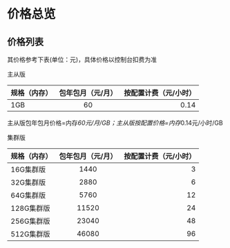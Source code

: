 ﻿# 价格总览

##  价格列表
其价格参考下表(单位：元)，具体价格以控制台扣费为准

主从版

规格（内存）|包年包月（元/月）|按配置计费（元/小时）
---|:--:|---:
1GB|60|0.14

主从版包年包月价格=内存*60元/月/GB；主从版按配置价格=内存*0.14元/小时/GB

集群版

规格（内存）|包年包月（元/月）|按配置计费（元/小时）
---|:--:|---:
16G集群版|1440|3
32G集群版|2880|6
64G集群版|5760|12
128G集群版|11520|24
256G集群版|23040|48
512G集群版|46080|96
